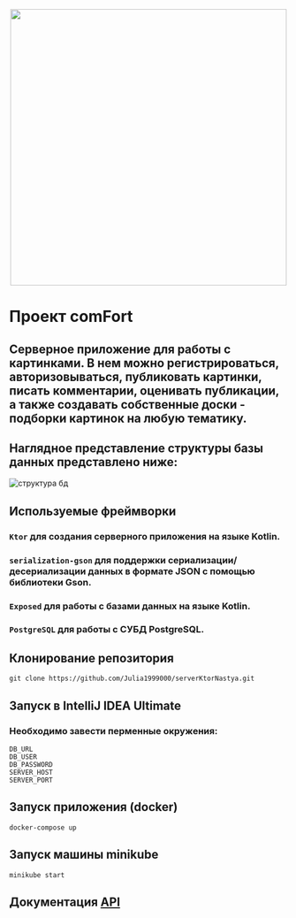 <div id="header" align="center">
  <img src="https://github.com/Julia1999000/serverKtorNastya/assets/99553591/4c8117f0-24bb-45e7-a8c4-20d9680129e8" width="500">
</div>

# Проект comFort
## Серверное приложение для работы с картинками. В нем можно регистрироваться, авторизовываться, публиковать картинки, писать комментарии, оценивать публикации, а также создавать собственные доски - подборки картинок на любую тематику.
## Наглядное представление структуры базы данных представлено ниже:
![структура бд](https://github.com/Julia1999000/serverKtorNastya/assets/99553591/8d1a1a68-59d6-4687-bf26-23420d1b8f87)

## Используемые фреймворки
### `Ktor` для создания серверного приложения на языке Kotlin.
### `serialization-gson` для поддержки сериализации/десериализации данных в формате JSON с помощью библиотеки Gson.
### `Exposed` для работы с базами данных на языке Kotlin.
### `PostgreSQL` для работы с СУБД PostgreSQL.

## Клонирование репозитория
`git clone https://github.com/Julia1999000/serverKtorNastya.git`

## Запуск в IntelliJ IDEA Ultimate
### Необходимо завести перменные окружения: 
```
DB_URL
DB_USER
DB_PASSWORD
SERVER_HOST
SERVER_PORT
```

## Запуск приложения (docker)
`docker-compose up`

## Запуск машины minikube
`minikube start`

## Документация [API](https://test-my.postman.co/workspaces)
